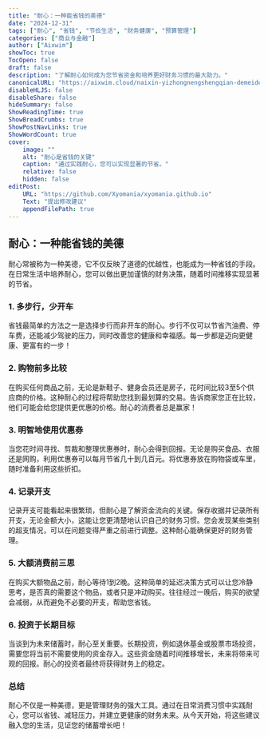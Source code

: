```yaml
---
title: "耐心：一种能省钱的美德"
date: "2024-12-31"
tags: ["耐心", "省钱", "节俭生活", "财务健康", "预算管理"]
categories: ["商业与金融"]
author: ["Aixwim"]
showToc: true
TocOpen: false
draft: false
description: "了解耐心如何成为您节省资金和培养更好财务习惯的最大助力。"
canonicalURL: "https://aixwim.cloud/naixin-yizhongnengshengqian-demeide"
disableHLJS: false
disableShare: false
hideSummary: false
ShowReadingTime: true
ShowBreadCrumbs: true
ShowPostNavLinks: true
ShowWordCount: true
cover:
    image: ""
    alt: "耐心是省钱的关键"
    caption: "通过实践耐心，您可以实现显著的节省。"
    relative: false
    hidden: false
editPost:
    URL: "https://github.com/Xyomania/xyomania.github.io"
    Text: "提出修改建议"
    appendFilePath: true
---
```


## 耐心：一种能省钱的美德

耐心常被称为一种美德，它不仅反映了道德的优越性，也能成为一种省钱的手段。在日常生活中培养耐心，您可以做出更加谨慎的财务决策，随着时间推移实现显著的节省。

### **1. 多步行，少开车**

省钱最简单的方法之一是选择步行而非开车的耐心。步行不仅可以节省汽油费、停车费，还能减少驾驶的压力，同时改善您的健康和幸福感。每一步都是迈向更健康、更富有的一步！

### **2. 购物前多比较**

在购买任何商品之前，无论是新鞋子、健身会员还是房子，花时间比较3至5个供应商的价格。这种耐心的过程将帮助您找到最划算的交易。告诉商家您正在比较，他们可能会给您提供更优惠的价格。耐心的消费者总是赢家！

### **3. 明智地使用优惠券**

当您花时间寻找、剪裁和整理优惠券时，耐心会得到回报。无论是购买食品、衣服还是网购，利用优惠券可以每月节省几十到几百元。将优惠券放在购物袋或车里，随时准备利用这些折扣。

### **4. 记录开支**

记录开支可能看起来很繁琐，但耐心是了解资金流向的关键。保存收据并记录所有开支，无论金额大小，这能让您更清楚地认识自己的财务习惯。您会发现某些类别的超支情况，可以在问题变得严重之前进行调整。这种耐心能确保更好的财务管理。

### **5. 大额消费前三思**

在购买大额物品之前，耐心等待1到2晚。这种简单的延迟决策方式可以让您冷静思考，是否真的需要这个物品，或者只是冲动购买。往往经过一晚后，购买的欲望会减弱，从而避免不必要的开支，帮助您省钱。

### **6. 投资于长期目标**

当谈到为未来储蓄时，耐心至关重要。长期投资，例如退休基金或股票市场投资，需要您将当前不需要使用的资金存入。这些资金随着时间推移增长，未来将带来可观的回报。耐心的投资者最终将获得财务上的稳定。

### **总结**

耐心不仅是一种美德，更是管理财务的强大工具。通过在日常消费习惯中实践耐心，您可以省钱、减轻压力，并建立更健康的财务未来。从今天开始，将这些建议融入您的生活，见证您的储蓄增长吧！
